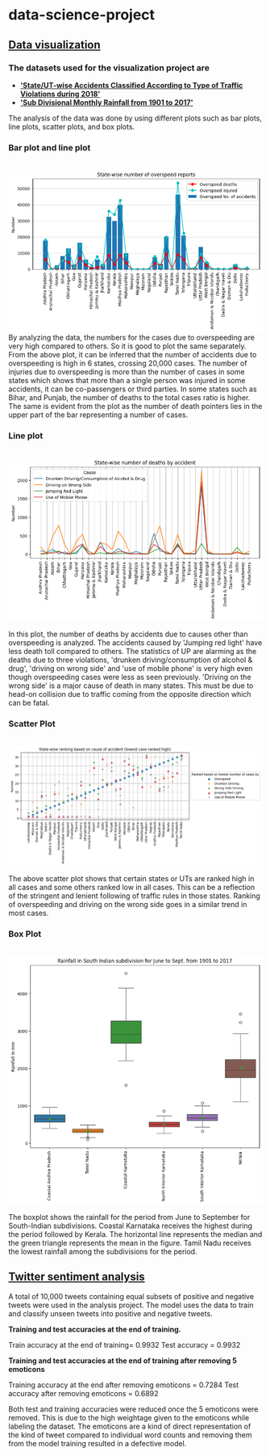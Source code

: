 # data-science-project

## [Data visualization](https://github.com/azharctp/data-science-project/tree/main/Data_visualization)
### The datasets used for the visualization project are 
* **['State/UT-wise Accidents Classified According to Type of Traffic Violations during 2018'](https://data.gov.in/resource/stateut-wise-accidents-classified-according-type-traffic-violations-during-2018)** 
* **['Sub Divisional Monthly Rainfall from 1901 to 2017'](https://data.gov.in/resource/sub-divisional-monthly-rainfall-1901-2017)**

The analysis of the data was done by using different plots such as bar plots, line plots, scatter plots, and box plots. 

### Bar plot and line plot 
<br/><img src='/Data_visualization/plots/bar_line_plot.png'>
By analyzing the data, the numbers for the cases due to overspeeding are very high compared to others. So it is good to plot the same separately. From the above plot, it can be inferred that the number of accidents due to overspeeding is high in 6 states, crossing 20,000 cases. The number of injuries due to overspeeding is more than the number of cases in some states which shows that more than a single person was injured in some accidents, it can be co-passengers or third parties. In some states such as Bihar, and Punjab, the number of deaths to the total cases ratio is higher. The same is evident from the plot as the number of death pointers lies in the upper part of the bar representing a number of cases.  

### Line plot 
<br/><img src='/Data_visualization/plots/line_plot.png'>

In this plot, the number of deaths by accidents due to causes other than overspeeding is analyzed. The accidents caused by 'Jumping red light' have less death toll compared to others. The statistics of UP are alarming as the deaths due to three violations, 'drunken driving/consumption of alcohol & drug', 'driving on wrong side' and 'use of mobile phone' is very high even though overspeeding cases were less as seen previously. 'Driving on the wrong side' is a major cause of death in many states. This must be due to head-on collision due to traffic coming from the opposite direction which can be fatal.

### Scatter Plot
<br/><img src='/Data_visualization/plots/scatter_plot.png'>

The above scatter plot shows that certain states or UTs are ranked high in all cases and some others ranked low in all cases. This can be a reflection of the stringent and lenient following of traffic rules in those states. Ranking of overspeeding and driving on the wrong side goes in a similar trend in most cases.

### Box Plot

<br/><img src='/Data_visualization/plots/box_plot.png'>

The boxplot shows the rainfall for the period from June to September for South-Indian subdivisions. Coastal Karnataka receives the highest during the period followed by Kerala. The horizontal line represents the median and the green triangle represents the mean in the figure. Tamil Nadu receives the lowest rainfall among the subdivisions for the period.

## [Twitter sentiment analysis](https://github.com/azharctp/data-science-project/tree/main/Twitter_sentiment_analysis)
A total of 10,000 tweets containing equal subsets of positive and negative tweets were used in the analysis project. The model uses the data to train and classify unseen tweets into positive and negative tweets.

**Training and test accuracies at the end of training.**

Train accuracy at the end of training= 0.9932
Test accuracy = 0.9932

**Training and test accuracies at the end of training after removing 5 emoticons**

Training accuracy at the end after removing emoticons = 0.7284
Test accuracy after removing emoticons = 0.6892

Both test and training accuracies were reduced once the 5 emoticons were removed. This is due to the high weightage given to the emoticons while labeling the dataset. The emoticons are a kind of direct representation of the kind of tweet compared to individual word counts and removing them from the model training resulted in a defective model.

